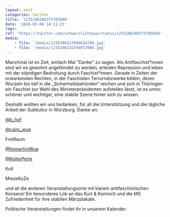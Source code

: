 ```yaml
---
layout: post
categories: twitter
title: '1235206208375705600'
date: '2020-03-04 14:11:23'
tags: 
ref: 'https://twitter.com/schwarzlichtwue/status/1235206208375705600'
media:
    - file: '/media/1235206227694624768.jpg'
    - file: '/media/1235206235756072960.jpg'
---
```

Manchmal ist es Zeit, einfach Mal "Danke" zu sagen. Als Antifaschist\*innen sind wir es gewohnt angefeindet zu werden, erleiden Repression und leben mit der ständigen Bedrohung durch Faschist\*innen.
Gerade in Zeiten der erstarkenden Rechten, in der Faschisten Terrornetzwerke bilden, deren Wurzeln bis tief in die „Sicherheitsbehörden“ reichen und sich in Thüringen ein Faschist zur Wahl des Ministerpräsidenten aufstellen lässt,
ist es umso schöner und wichtiger, eine stabile Szene hinter sich zu wissen.



Deshalb wollten wir uns bedanken, für all die Unterstützung und die tägliche Arbeit der Subkultur in Würzburg.
Danke an:



[@b_hof](https://twitter.com/b_hof)

[@cairo_wue](https://twitter.com/cairo_wue)

FreiRaum

[@ImmerhinWue](https://twitter.com/ImmerhinWue)

[@KellerPerle](https://twitter.com/KellerPerle)

Kult

MiezeKoZe 



und all die anderen Veranstaltungsorte mit klarem antifaschistischen Konsens!
Ein besonderes Lob an das Kurt &amp; Komisch und die MS Zufriedenheit für ihre stabilen Märzplakate. 



Politische Veranstaltungen findet ihr in unserem Kalender:  